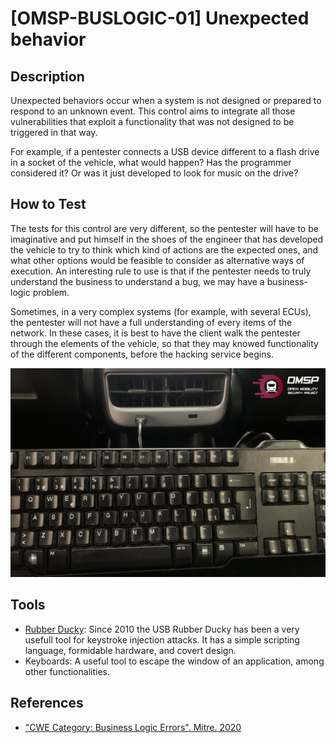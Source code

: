 # [OMSP-BUSLOGIC-01] Unexpected behavior

## Description

Unexpected behaviors occur when a system is not designed or prepared to respond to an unknown event. This control aims to integrate all those vulnerabilities that exploit a functionality that was not designed to be triggered in that way.

For example, if a pentester connects a USB device different to a flash drive in a socket of the vehicle, what would happen? Has the programmer considered it? Or was it just developed to look for music on the drive?

## How to Test

The tests for this control are very different, so the pentester will have to be imaginative and put himself in the shoes of the engineer that has developed the vehicle to try to think which kind of actions are the expected ones, and what other options would be feasible to consider as alternative ways of execution. An interesting rule to use is that if the pentester needs to truly understand the business to understand a bug, we may have a business-logic problem.

Sometimes, in a very complex systems (for example, with several ECUs), the pentester will not have a full understanding of every items of the network. In these cases, it is best to have the client walk the pentester through the elements of the vehicle, so that they may knowed functionality of the different components, before the hacking service begins.

![OMSP](/images/keyboard.png "")

## Tools

- [Rubber Ducky](https://shop.hak5.org/products/usb-rubber-ducky-deluxe): Since 2010 the USB Rubber Ducky has been a very usefull tool for  keystroke injection attacks. It has a simple scripting language, formidable hardware, and covert design.
- Keyboards: A useful tool to escape the window of an application, among other functionalities.

## References

* ["CWE Category: Business Logic Errors". Mitre. 2020](https://cwe.mitre.org/data/definitions/840.html)
